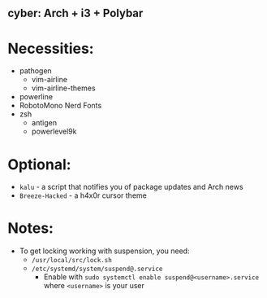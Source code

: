 ## cyber: Arch + i3 + Polybar
# Necessities:
* pathogen
    * vim-airline
    * vim-airline-themes
* powerline
* RobotoMono Nerd Fonts
* zsh
    * antigen
    * powerlevel9k

# Optional:
* ``kalu`` - a script that notifies you of package updates and Arch news
* ``Breeze-Hacked`` - a h4x0r cursor theme

# Notes:
* To get locking working with suspension, you need:
    * ``/usr/local/src/lock.sh``
    * ``/etc/systemd/system/suspend@.service``
        * Enable with `sudo systemctl enable suspend@<username>.service` where `<username>` is your user
